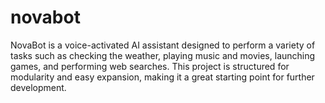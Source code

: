 # novabot
NovaBot is a voice-activated AI assistant designed to perform a variety of tasks such as checking the weather, playing music and movies, launching games, and performing web searches. This project is structured for modularity and easy expansion, making it a great starting point for further development.
